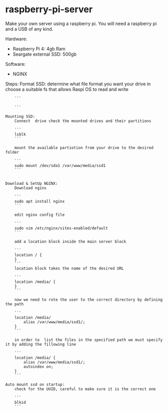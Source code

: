 # raspberry-pi-server

Make your own server using a raspberry pi. You will need a raspberry pi and  a USB of any kind.

Hardware:
- Raspberry Pi 4: 4gb Ram
- Seargate external SSD: 500gb

Software:
- NGINX


Steps:
	Format SSD:
		determine what file format you want your drive in
		choose a suitable fs that allows Raspi OS to read and write 

		```

		```

	Mounting SSD:
		Connect  drive check the mounted drives and their partitions 

		```
		lsblk
		```

		mount the available partiotion from your drive to the desired folder

		```
		sudo mount /dev/sda1 /var/www/media/ssd1
		```
		

	Download & SetUp NGINX:
		Download nginx

		```
		sudo apt install nginx
		```

		edit nginx config file

		```
		sudo vim /etc/nginx/sites-enabled/default
		```

		add a location block inside the main server block

		```
		location / {
		}
		```
		location block takes the name of the desired URL

		```
		location /media/ {
		}
		```

		now we need to rote the user to the correct directory by defining the path

		```
		location /media/
			alias /var/www/media/ssd1/;
		}
		```

		in order to  list the files in the specified path we must specify it by adding the fillowing line

		```
		location /media/ {
			alias /var/www/media/ssd1/;
			autoindex on;
		}
		```

	Auto mount ssd on startup:
		check for the UUID, careful to make sure it is the correct one
		
		```
		blkid
		```

		
